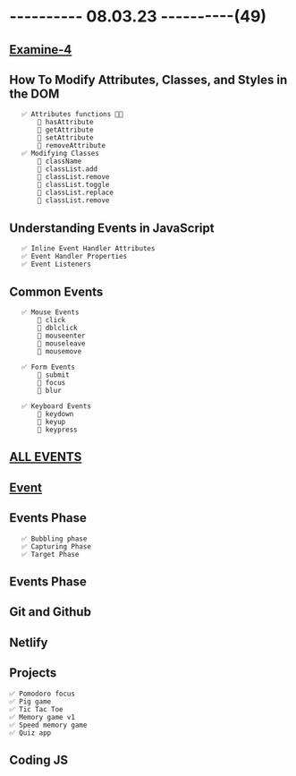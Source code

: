 # ---------- 08.03.23 ----------(49)

## [Examine-4](https://bit.ly/41RVeJ9)

## How To Modify Attributes, Classes, and Styles in the DOM

       ✅ Attributes functions 👍🏻
           🔷 hasAttribute
           🔷 getAttribute
           🔷 setAttribute
           🔷 removeAttribute
       ✅ Modifying Classes
           🔷 className
           🔷 classList.add
           🔷 classList.remove
           🔷 classList.toggle
           🔷 classList.replace
           🔷 classList.remove

## Understanding Events in JavaScript

       ✅ Inline Event Handler Attributes
       ✅ Event Handler Properties
       ✅ Event Listeners

## Common Events

       ✅ Mouse Events
           🔷 click
           🔷 dblclick
           🔷 mouseenter
           🔷 mouseleave
           🔷 mousemove

       ✅ Form Events
           🔷 submit
           🔷 focus
           🔷 blur

       ✅ Keyboard Events
           🔷 keydown
           🔷 keyup
           🔷 keypress

## [ALL EVENTS](https://developer.mozilla.org/en-US/docs/Web/API/Event)

## [Event](https://developer.mozilla.org/en-US/docs/Web/API/Event)

## Events Phase

       ✅ Bubbling phase
       ✅ Capturing Phase
       ✅ Target Phase

## Events Phase

## Git and Github

## Netlify

## Projects

    ✅ Pomodoro focus
    ✅ Pig game
    ✅ Tic Tac Toe
    ✅ Memory game v1
    ✅ Speed memory game
    ✅ Quiz app

## Coding JS

